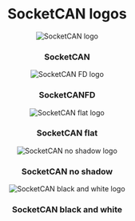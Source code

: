 <center><h1>SocketCAN logos</h1></center>

<p align="center">
<img src="https://github.com/linux-can/can-logos/raw/master/png/SocketCAN-logo-60dpi.png" alt="SocketCAN logo"/>
</p>
<center><h3>SocketCAN</h3></center>

<p align="center">
<img src="https://github.com/linux-can/can-logos/raw/master/png/SocketCANFD-logo-60dpi.png" alt="SocketCAN FD logo"/>
</p>
<center><h3>SocketCANFD</h3></center>

<p align="center">
<img src="https://github.com/linux-can/can-logos/raw/master/png/SocketCAN-logo-flat-60dpi.png" alt="SocketCAN flat logo"/>
</p>
<center><h3>SocketCAN flat</h3></center>

<p align="center">
<img src="https://github.com/linux-can/can-logos/raw/master/png/SocketCAN-logo-noshadow-60dpi.png" alt="SocketCAN no shadow logo"/>
</p>
<center><h3>SocketCAN no shadow</h3></center>

<p align="center">
<img src="https://github.com/linux-can/can-logos/raw/master/png/SocketCAN-logo-bw-60dpi.png" alt="SocketCAN black and white logo"/>
</p>
<center><h3>SocketCAN black and white</h3></center>
